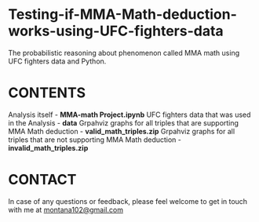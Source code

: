 # Testing-if-MMA-Math-deduction-works-using-UFC-fighters-data
The probabilistic reasoning about phenomenon called MMA math using UFC fighters data and Python.

# CONTENTS

Analysis itself - **MMA-math Project.ipynb**
UFC fighters data that was used in the Analysis - **data**
Grpahviz graphs for all triples that are supporting MMA Math deduction - **valid_math_triples.zip**
Grpahviz graphs for all triples that are not supporting MMA Math deduction - **invalid_math_triples.zip**

# CONTACT

In case of any questions or feedback, please feel welcome to get in touch with me at montana102@gmail.com
